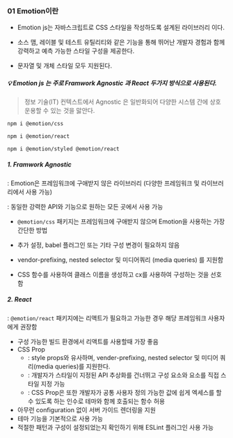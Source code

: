 ### 01 Emotion이란

* Emotion js는 자바스크립트로 CSS 스타일을 작성하도록 설계된 라이브러리 이다. 

* 소스 맴, 레이블 및 테스트 유틸리티와 같은 기능을 통해 뛰어난 개발자 경험과 함께 강력하고 예측 가능한 스타일 구성을 제공한다. 

* 문자열 및 개체 스타일 모두 지원된다.

##### 💡 Emotion js 는 주로 Framwork Agnostic 과 React 두가지 방식으로 사용된다.

> 정보 기술(IT) 컨텍스트에서 Agnostic 은 일반화되어 다양한 시스템 간에 상호 운용할 수 있는 것을 맗안다. 



```bash
npm i @emotion/css
```

```bash
npm i @emotion/react
```

```bash
npm i @emotion/styled @emotion/react
```



##### 1. Framwork Agnostic

: Emotion은 프레임워크에 구애받지 않은 라이브러리 (다양한 프레임워크 및 라이브러리에서 사용 가능)

: 동일한 강력한 API와 기능으로 원하는 모든 곳에서 사용 가능 

* `@emotion/css` 패키지는 프레임워크에 구애받지 않으며 Emotion을 사용하는 가장 간단한 방법 
* 추가 설정, babel 플러그인 또는 기타 구성 변경이 필요하지 않음 

* vendor-prefixing, nested selector 및 미디어쿼리 (media queries) 를 지원함 
* CSS 함수를 사용하여 클래스 이름을 생성하고 cx를 사용하여 구성하는 것을 선호함



##### 2. React

: `@emotion/react` 패키지에는 리액트가 필요하고 가능한 경우 해당 프레임워크 사용자에게 권장함

* 구성 가능한 빌드 환경에서 리액트를 사용할때 가장 좋음 
* CSS Prop 
  * : style props와 유사하며, vender-prefixing, nested selector 및 미디어 쿼리(media queries)를 지원한다.
  * : 개발자가 스타일이 지정된 API 추상화를 건너뛰고 구성 요소와 요소를 직접 스타일 지정 가능 
  * : CSS Prop은 또한 개발자가 공통 사용자 정의 가능한 값에 쉽게 엑세스를 할 수 있도록 하는 인수로 테마와 함께 호출되는 함수 허용
* 아무런 configuration 없이 서버 가이드 렌더링을 지원
* 테마 기능을 기본적으로 사용 가능 
* 적절한 패턴과 구성이 설정되었는지 확인하기 위해 ESLint 플러그인 사용 가능 




